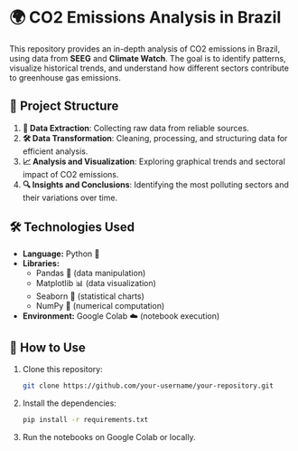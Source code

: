 # 🌍 CO2 Emissions Analysis in Brazil

This repository provides an in-depth analysis of CO2 emissions in Brazil, using data from **SEEG** and **Climate Watch**. The goal is to identify patterns, visualize historical trends, and understand how different sectors contribute to greenhouse gas emissions.

## 📌 Project Structure

1. **🌊 Data Extraction**: Collecting raw data from reliable sources.
2. **🛠 Data Transformation**: Cleaning, processing, and structuring data for efficient analysis.
3. **📈 Analysis and Visualization**: Exploring graphical trends and sectoral impact of CO2 emissions.
4. **🔍 Insights and Conclusions**: Identifying the most polluting sectors and their variations over time.

## 🛠 Technologies Used

- **Language:** Python 🐍
- **Libraries:**
  - Pandas 💑 (data manipulation)
  - Matplotlib 📊 (data visualization)
  - Seaborn 🎨 (statistical charts)
  - NumPy 💪 (numerical computation)
- **Environment:** Google Colab ☁️ (notebook execution)

## 🚀 How to Use

1. Clone this repository:
   ```bash
   git clone https://github.com/your-username/your-repository.git
   ```
2. Install the dependencies:
   ```bash
   pip install -r requirements.txt
   ```
3. Run the notebooks on Google Colab or locally.

